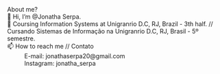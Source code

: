 <dl> About me? 
<dt> 👋 Hi, I’m @Jonatha Serpa.</dt>
<dt>🌱 Coursing Information Systems at Unigranrio D.C, RJ, Brazil - 3th half. // Cursando Sistemas de Informação na Unigranrio D.C, RJ, Brasil - 5º semestre.</dt>
<dt>📫 How to reach me // Contato </dt>
  <dd> E-mail: jonathaserpa20@gmail.com</dd>
       <dd>Instagram: jonatha_serpa </dd>
</dl>
<!---
JonathaEu/JonathaEu is a ✨ special ✨ repository because its `README.md` (this file) appears on your GitHub profile.
You can click the Preview link to take a look at your changes.
--->
